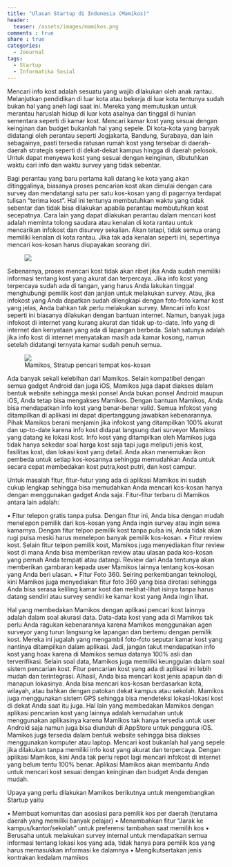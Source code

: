 ```yaml
---
title: "Ulasan Startup di Indonesia (Mamikos)"
header:
  teaser: /assets/images/mamikos.png
comments : true
share : true
categories:
  - Joournal
tags:
  - Startup
  - Informatika Sosial
---
```

Mencari info kost adalah sesuatu yang wajib dilakukan oleh anak rantau. Melanjutkan pendidikan di luar kota atau bekerja di luar kota tentunya sudah bukan hal yang aneh lagi saat ini. Mereka yang memutuskan untuk merantau haruslah hidup di luar kota asalnya dan tinggal di hunian sementara seperti di kamar kost. Mencari kamar kost yang sesuai dengan keinginan dan budget bukanlah hal yang sepele. Di kota-kota yang banyak didatangi oleh perantau seperti Jogjakarta, Bandung, Surabaya, dan lain sebagainya, pasti tersedia ratusan rumah kost yang tersebar di daerah-daerah strategis seperti di dekat-dekat kampus hingga di daerah pelosok. Untuk dapat menyewa kost yang sesuai dengan keinginan, dibutuhkan waktu cari info dan waktu survey yang tidak sebentar.

Bagi perantau yang baru pertama kali datang ke kota yang akan ditinggalinya, biasanya proses pencarian kost akan dimulai dengan cara survey dan mendatangi satu per satu kos-kosan yang di pagarnya terdapat tulisan “terima kost”. Hal ini tentunya membutuhkan waktu yang tidak sebentar dan tidak bisa dilakukan apabila perantau membutuhkan kost secepatnya. Cara lain yang dapat dilakukan perantau dalam mencari kost adalah meminta tolong saudara atau kenalan di kota rantau untuk mencarikan infokost dan disurvey sekalian. Akan tetapi, tidak semua orang memiliki kenalan di kota rantau. Jika tak ada kenalan seperti ini, sepertinya mencari kos-kosan harus diupayakan seorang diri.

<figure>
    <img src="https://banten.co/wp-content/uploads/2016/06/rumah-kos.jpg">
</figure>

Sebenarnya, proses mencari kost tidak akan ribet jika Anda sudah memiliki informasi tentang kost yang akurat dan terpercaya. Jika info kost yang terpercaya sudah ada di tangan, yang harus Anda lakukan tinggal menghubungi pemilik kost dan janjian untuk melakukan survey. Atau, jika infokost yang Anda dapatkan sudah dilengkapi dengan foto-foto kamar kost yang jelas, Anda bahkan tak perlu melakukan survey. Mencari info kost seperti ini biasanya dilakukan dengan bantuan internet. Namun, banyak juga infokost di internet yang kurang akurat dan tidak up-to-date. Info yang di internet dan kenyataan yang ada di lapangan berbeda. Salah satunya adalah jika info kost di internet menyatakan masih ada kamar kosong, namun setelah didatangi ternyata kamar sudah penuh semua.

<figure>
    <img src='https://cms.dailysocial.id/wp-content/uploads/2016/06/Mamikos-menjadi-jembatan-penghubung-antara-pencari-dengan-penyedia-hunian-sewa-sementara-di-Indonesia-Mamikos.jpg'>
    <figcaption>Mamikos, Stratup pencari tempat kos-kosan</figcaption>
</figure>

Ada banyak sekali kelebihan dari Mamikos. Selain kompatibel dengan semua gadget Android dan juga iOS, Mamikos juga dapat diakses dalam bentuk website sehingga meski ponsel Anda bukan ponsel Android maupun iOS, Anda tetap bisa mengakses Mamikos. Dengan bantuan Mamikos, Anda bisa mendapatkan info kost yang benar-benar valid. Semua infokost yang ditampilkan di aplikasi ini dapat dipertanggung jawabkan kebenarannya. Pihak Mamikos berani menjamin jika infokost yang ditampilkan 100% akurat dan up-to-date karena info kost didapat langsung dari surveyor Mamikos yang datang ke lokasi kost. Info kost yang ditampilkan oleh Mamikos juga tidak hanya sekedar soal harga kost saja tapi juga meliputi jenis kost, fasilitas kost, dan lokasi kost yang detail. Anda akan menemukan ikon pembeda untuk setiap kos-kosannya sehingga memudahkan Anda untuk secara cepat membedakan kost putra,kost putri, dan kost campur.

Untuk masalah fitur, fitur-futur yang ada di aplikasi Mamikos ini sudah cukup lengkap sehingga bisa memudahkan Anda mencari kos-kosan hanya dengan menggunakan gadget Anda saja. Fitur-fitur terbaru di Mamikos antara lain adalah:

•	Fitur telepon gratis tanpa pulsa. Dengan fitur ini, Anda bisa dengan mudah menelepon pemilik dari kos-kosan yang Anda ingin survey atau ingin sewa kamarnya. Dengan fitur telpon pemilik kost tanpa pulsa ini, Anda tidak akan rugi pulsa meski harus menelepon banyak pemilik kos-kosan.
•	Fitur review kost. Selain fitur telpon pemilik kost, Mamikos juga menyediakan fitur review kost di mana Anda bisa memberikan review atau ulasan pada kos-kosan yang pernah Anda tempati atau datangi. Review dari Anda tentunya akan memberikan gambaran kepada user Mamikos lainnya tentang kos-kosan yang Anda beri ulasan.
•	Fitur Foto 360. Seiring perkembangan teknologi, kini Mamikos juga menyediakan fitur foto 360 yang bisa dirotasi sehingga Anda bisa serasa keliling kamar kost dan melihat-lihat isinya tanpa harus datang sendiri atau survey sendiri ke kamar kost yang Anda ingin lihat.

Hal yang membedakan Mamikos dengan aplikasi pencari kost lainnya adalah dalam soal akurasi data. Data-data kost yang ada di Mamikos tak perlu Anda ragukan kebenarannya karena Mamikos menggunakan agen surveyor yang turun langsung ke lapangan dan bertemu dengan pemilik kost. Mereka ini jugalah yang mengambil foto-foto seputar kamar kost yang nantinya ditampilkan dalam aplikasi. Jadi, jangan takut mendapatkan info kost yang hoax karena di Mamikos semua datanya 100% asli dan terverifikasi. Selain soal data, Mamikos juga memiliki keunggulan dalam soal sistem pencarian kost. Fitur pencarian kost yang ada di aplikasi ini lebih mudah dan terintegrasi. Alhasil, Anda bisa mencari kost jenis apapun dan di manapun lokasinya. Anda bisa mencari kos-kosan berdasarkan kota, wilayah, atau bahkan dengan patokan dekat kampus atau sekolah. Mamikos juga menggunakan sistem GPS sehingga bisa mendeteksi lokasi-lokasi kost di dekat Anda saat itu juga. Hal lain yang membedakan Mamikos dengan aplikasi pencarian kost yang lainnya adalah kemudahan untuk menggunakan aplikasinya karena Mamikos tak hanya tersedia untuk user Android saja namun juga bisa diunduh di AppStore untuk pengguna iOS. Mamikos juga tersedia dalam bentuk website sehingga bisa diakses menggunakan komputer atau laptop.
Mencari kost bukanlah hal yang sepele jika dilakukan tanpa memiliki info kost yang akurat dan terpercaya. Dengan aplikasi Mamikos, kini Anda tak perlu repot lagi mencari infokost di internet yang belum tentu 100% benar. Aplikasi Mamikos akan membantu Anda untuk mencari kost sesuai dengan keinginan dan budget Anda dengan mudah.

Upaya yang perlu dilakukan Mamikos berikutnya untuk mengembangkan Startup yaitu

•	Membuat komunitas dan asosiasi para pemilik kos per daerah (terutama daerah yang memiliki banyak pelajar)
•	Menambahkan fitur “Jarak ke kampus/kantor/sekolah” untuk preferensi tambahan saat memilih kos
•	Berusaha untuk melakukan survey internal untuk mendapatkan semua informasi tentang lokasi kos yang ada, tidak hanya para pemilik kos yang harus memasukkan informasi ke dalamnya
•	Mengikutsertakan jenis kontrakan kedalam mamikos
